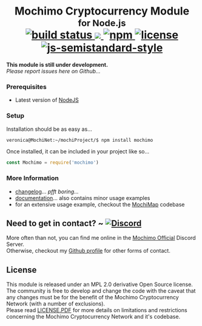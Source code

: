 <h1 align="center">
  Mochimo Cryptocurrency Module<br><sup>for Node.js</sup><br>
  <a href="https://github.com/chrisdigity/mochimo-nodejs/actions/workflows/build.yml">
    <img alt="build status" src="https://github.com/chrisdigity/mochimo-nodejs/actions/workflows/test.yml/badge.svg">
  </a>
  <a href="https://codecov.io/gh/chrisdigity/mochimo-nodejs">
    <img src="https://codecov.io/gh/chrisdigity/mochimo-nodejs/branch/master/graph/badge.svg?token=WJHBP97NCH"/>
  </a>
  <a href="https://www.npmjs.com/package/mochimo">
    <img alt="npm" src="https://img.shields.io/npm/v/mochimo?logo=npm&style=plastic">
  </a>
  <a href="./LICENSE.PDF">
    <img alt="license" src="https://img.shields.io/badge/License-Modified%20MPL%202.0-06f">
  </a>
  <a href="https://github.com/standard/semistandard">
    <img alt="js-semistandard-style" src="https://img.shields.io/badge/code%20style-semistandard-fff.svg?style=plastic">
  </a>
</h1>

**This module is still under development.**<br>
*Please report issues here on Github...*

### Prerequisites
 - Latest version of [NodeJS](https://nodejs.org/)

### Setup
Installation should be as easy as...
```sh
veronica@MochiNet:~/mochiProject/$ npm install mochimo
```
Once installed, it can be included in your project like so...
```js
const Mochimo = require('mochimo')
```

### More Information
 - [changelog](docs/CHANGELOG.md)... *pfft boring...*
 - [documentation](docs/README.md)... also contains minor usage examples
 - for an extensive usage example, checkout the [MochiMap](https://github.com/chrisdigity/mochimap.com) codebase

## Need to get in contact? ~ [![Discord](https://img.shields.io/discord/460867662977695765?logo=discord&style=plastic)](https://discord.mochimap.com)
More often than not, you can find me online in the [Mochimo Official](https://discord.mochimap.com) Discord Server.<br>
Otherwise, checkout my [Github profile](https://github.com/chrisdigity) for other forms of contact.

## License
This module is released under an MPL 2.0 derivative Open Source license.  
The community is free to develop and change the code with the caveat that any
changes must be for the benefit of the Mochimo Cryptocurrency Network (with a
number of exclusions).  
Please read [LICENSE.PDF](LICENSE.PDF) for more details on limitations and
restrictions concerning the Mochimo Cryptocurrency Network and it's codebase.
